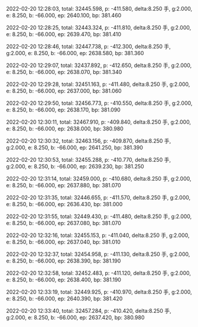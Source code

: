 2022-02-20 12:28:03, total: 32445.598, p: -411.580, delta:8.250 手, g:2.000, e: 8.250, b: -66.000, ep: 2640.100, bp: 381.460

2022-02-20 12:28:25, total: 32443.324, p: -411.810, delta:8.250 手, g:2.000, e: 8.250, b: -66.000, ep: 2639.470, bp: 381.410

2022-02-20 12:28:46, total: 32447.738, p: -412.300, delta:8.250 手, g:2.000, e: 8.250, b: -66.000, ep: 2638.580, bp: 381.360

2022-02-20 12:29:07, total: 32437.892, p: -412.650, delta:8.250 手, g:2.000, e: 8.250, b: -66.000, ep: 2638.070, bp: 381.340

2022-02-20 12:29:28, total: 32451.163, p: -411.480, delta:8.250 手, g:2.000, e: 8.250, b: -66.000, ep: 2637.000, bp: 381.060

2022-02-20 12:29:50, total: 32456.773, p: -410.550, delta:8.250 手, g:2.000, e: 8.250, b: -66.000, ep: 2638.170, bp: 381.090

2022-02-20 12:30:11, total: 32467.910, p: -409.840, delta:8.250 手, g:2.000, e: 8.250, b: -66.000, ep: 2638.000, bp: 380.980

2022-02-20 12:30:32, total: 32463.156, p: -409.870, delta:8.250 手, g:2.000, e: 8.250, b: -66.000, ep: 2641.250, bp: 381.390

2022-02-20 12:30:53, total: 32455.288, p: -410.770, delta:8.250 手, g:2.000, e: 8.250, b: -66.000, ep: 2639.230, bp: 381.250

2022-02-20 12:31:14, total: 32459.000, p: -410.680, delta:8.250 手, g:2.000, e: 8.250, b: -66.000, ep: 2637.880, bp: 381.070

2022-02-20 12:31:35, total: 32446.655, p: -411.570, delta:8.250 手, g:2.000, e: 8.250, b: -66.000, ep: 2636.430, bp: 381.000

2022-02-20 12:31:55, total: 32449.430, p: -411.480, delta:8.250 手, g:2.000, e: 8.250, b: -66.000, ep: 2637.080, bp: 381.070

2022-02-20 12:32:16, total: 32455.153, p: -411.040, delta:8.250 手, g:2.000, e: 8.250, b: -66.000, ep: 2637.040, bp: 381.010

2022-02-20 12:32:37, total: 32454.958, p: -411.130, delta:8.250 手, g:2.000, e: 8.250, b: -66.000, ep: 2638.390, bp: 381.190

2022-02-20 12:32:58, total: 32452.483, p: -411.120, delta:8.250 手, g:2.000, e: 8.250, b: -66.000, ep: 2638.400, bp: 381.190

2022-02-20 12:33:19, total: 32449.925, p: -410.970, delta:8.250 手, g:2.000, e: 8.250, b: -66.000, ep: 2640.390, bp: 381.420

2022-02-20 12:33:40, total: 32457.284, p: -410.420, delta:8.250 手, g:2.000, e: 8.250, b: -66.000, ep: 2637.420, bp: 380.980